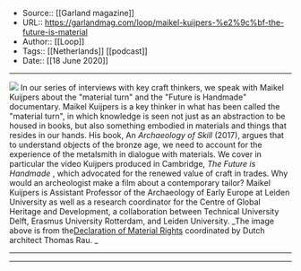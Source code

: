﻿
  * Source:: [[Garland magazine]]
  * URL:: https://garlandmag.com/loop/maikel-kuijpers-%e2%9c%bf-the-future-is-material
  * Author:: [[Loop]]
  * Tags:: [[Netherlands]] [[podcast]]
  * Date:: [[18 June 2020]]


* * *
![](https://garlandmag.com/wp-content/uploads/2020/06/Clipboard-Image-1-1024x536.jpg)
In our series of interviews with key craft thinkers, we speak with Maikel Kuijpers about the "material turn" and the "Future is Handmade" documentary.
Maikel Kuijpers is a key thinker in what has been called the "material turn", in which knowledge is seen not just as an abstraction to be housed in books, but also something embodied in materials and things that resides in our hands. His book, An _Archaeology of Skill_ (2017), argues that to understand objects of the bronze age, we need to account for the experience of the metalsmith in dialogue with materials.
We cover in particular the video Kuijpers produced in Cambridge, _The Future is Handmade_ , which advocated for the renewed value of craft in trades. Why would an archeologist make a film about a contemporary tailor?
Maikel Kuijpers is Assistant Professor of the Archaeology of Early Europe at Leiden University as well as a research coordinator for the Centre of Global Heritage and Development, a collaboration between Technical University Delft, Erasmus University Rotterdam, and Leiden University.
 _The image above is from the[Declaration of Material Rights](https://theuniversaldeclarationofmaterialrights.org/) coordinated by Dutch architect Thomas Rau. _
* * *
* * *

